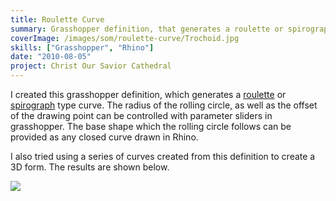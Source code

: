 ```yaml
---
title: Roulette Curve
summary: Grasshopper definition, that generates a roulette or spirograph type curve
coverImage: /images/som/roulette-curve/Trochoid.jpg
skills: ["Grasshopper", "Rhino"]
date: "2010-08-05"
project: Christ Our Savior Cathedral
---
```


I created this grasshopper definition, which generates a [roulette](http://en.wikipedia.org/wiki/Roulette_%28curve%29) or [spirograph](http://en.wikipedia.org/wiki/Spirograph) type curve. The radius of the rolling circle, as well as the offset of the drawing point can be controlled with parameter sliders in grasshopper. The base shape which the rolling circle follows can be provided as any closed curve drawn in Rhino.

I also tried using a series of curves created from this definition to create a 3D form. The results are shown below.

![](/images/som/roulette-curve/loft.jpg)
